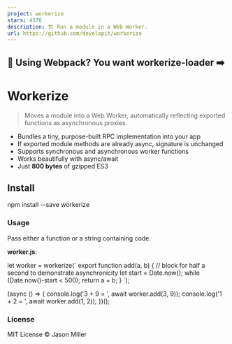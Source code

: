 ```yaml
---
project: workerize
stars: 4376
description: 🏗️ Run a module in a Web Worker.
url: https://github.com/developit/workerize
---
```


💖 Using Webpack? You want workerize-loader ➡️
----------------------------------------------

Workerize
=========

> Moves a module into a Web Worker, automatically reflecting exported functions as asynchronous proxies.

-   Bundles a tiny, purpose-built RPC implementation into your app
-   If exported module methods are already async, signature is unchanged
-   Supports synchronous and asynchronous worker functions
-   Works beautifully with async/await
-   Just **800 bytes** of gzipped ES3

Install
-------

npm install --save workerize

### Usage

Pass either a function or a string containing code.

**worker.js**:

let worker \= workerize(\`
	export function add(a, b) {
		// block for half a second to demonstrate asynchronicity
		let start = Date.now();
		while (Date.now()-start < 500);
		return a + b;
	}
\`);

(async () \=> {
	console.log('3 + 9 = ', await worker.add(3, 9));
	console.log('1 + 2 = ', await worker.add(1, 2));
})();

### License

MIT License © Jason Miller
